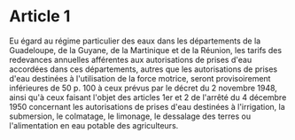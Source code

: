 # Article 1

Eu égard au régime particulier des eaux dans les départements de la Guadeloupe, de la Guyane, de la Martinique et de la Réunion, les tarifs des redevances annuelles afférentes aux autorisations de prises d'eau accordées dans ces départements, autres que les autorisations de prises d'eau destinées à l'utilisation de la force motrice, seront provisoirement inférieures de 50 p. 100 à ceux prévus par le décret du 2 novembre 1948, ainsi qu'à ceux faisant l'objet des articles 1er et 2 de l'arrêté du 4 décembre 1950 concernant les autorisations de prises d'eau destinées à l'irrigation, la submersion, le colmatage, le limonage, le dessalage des terres ou l'alimentation en eau potable des agriculteurs.
